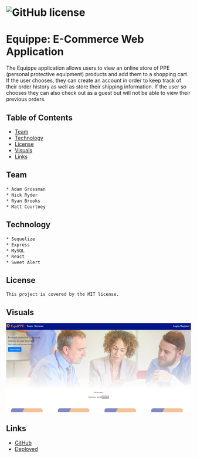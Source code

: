  #  ![GitHub license](https://img.shields.io/badge/license-MIT-blue.svg)
# Equippe: E-Commerce Web Application

The Equippe application allows users to view an online store of PPE (personal protective equipment) products and add them to a shopping cart. If the user chooses, they can create an account in order to keep track of their order history as well as store their shipping information. If the user so chooses they can also check out as a guest but will not be able to view their previous orders.


 ## Table of Contents
 * [Team](#Team)
 * [Technology](#Technology)
 * [License](#License)
 * [Visuals](#Visuals)
 * [Links](#Links)


## Team
    * Adam Grossman
    * Nick Ryder
    * Ryan Brooks
    * Matt Courtney

## Technology
    * Sequelize
    * Express 
    * MySQL
    * React
    * Sweet Alert
 
## License
    This project is covered by the MIT license.
 
## Visuals
![Equippe](client/src/assets/images/equippe.png)

  ## Links
   * [GitHub](https://github.com/sharkattack182/project-3)
   * [Deployed](https://vast-ravine-19894.herokuapp.com/)

